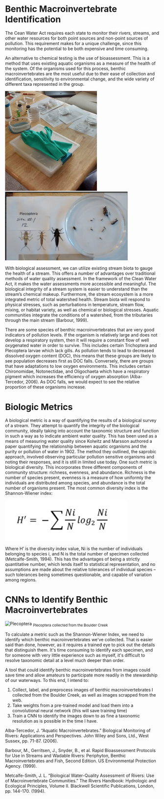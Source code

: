 # Benthic Macroinvertebrate Identification

The Cean Water Act requires each state to monitor their rivers, streams, and other water resources for both point sources and non-point sources of pollution. This requirement makes for a unique challenge, since this monitoring has the potential to be both expensive and time consuming.

An alternative to chemical testing is the use of bioassessment. This is a method that uses existing aquatic organisms as a measure of the health of the system. Of the organisms used for this process, benthic macroinvertebrates are the most useful due to their ease of collection and identification, sensitivity to environmental change, and the wide variety of different taxa represented in the group. 

<img src="images/separation_and_preservation.png" width=300>  <img src="images/plecoptera_petri.png" width=400>  

With biological assessment, we can utilize existing stream biota to gauge the health of a stream. This offers a number of advantages over traditional methods of water quality assessment. In the framework of the Clean Water Act, it makes the water assessments more accessible and meaningful. The biological integrity of a stream system is easier to understand than the stream’s chemical makeup. Furthermore, the stream ecosystem is a more integrated metric of total watershed health. Stream biota will respond to physical stresses, such as perturbations in temperature, stream flow, mixing, or habitat variety, as well as chemical or biological stresses. Aquatic communities integrate the conditions of a watershed, from the tributaries through the main stream (Barbour, 1999).

There are some species of benthic macroinvertebrates that are very good indicators of pollution levels. If the organism is relatively large and does not develop a respiratory system, then it will require a constant flow of well oxygenated water in order to survive. This includes certain Trichoptera and Plecoptera larvae which lack gills. As pollution tends to lead to decreased dissolved oxygen content (DOC), this means that these groups are likely to see population decreases first as DOC falls. Conversely, there are groups that have adaptations to low oxygen environments. This includes certain Chironomidae, Notonectidae, and Oligochaeta which have a respiratory pigment which increases the efficiency of oxygen absorption (Alba-Tercedor, 2006). As DOC falls, we would expect to see the relative proportion of these organisms increase.  

# Biologic Metrics  

A biological metric is a way of quantifying the results of a biological survey of a stream.  They attempt to quantify the integrity of the biological community, ideally taking into account the taxonomic structure and function in such a way as to indicate ambient water quality.  This has been used as a means of measuring water quality since Kolwitz and Marsson authored a paper quantifying the relationship between aquatic organisms and the purity or pollution of water in 1902. The method they outlined, the saprobic approach, involved observing particular pollution sensitive organisms and noting their responses, and it is still in limited use today.  One such metric is biological diversity. This incorporates three different components of community structure: richness, evenness, and abundance. Richness is the number of species present, evenness is a measure of how uniformly the individuals are distributed among species, and abundance is the total number of organisms present. The most common diversity index is the Shannon-Wiener index:

<img alt="Shannon-Wiener Index" src="images/shannon-weiner.png" width=400>  

Where H’ is the diversity index value, Ni is the number of individuals belonging to species i, and N is the total number of specimen collected (Metcalfe-Smith, 1994). This has the advantages of being a strictly quantitative number, which lends itself to statistical representation, and no assumptions are made about the relative tolerances of individual species – such tolerances being sometimes questionable, and capable of variation among regions.

# CNNs to Identify Benthic Macroinvertebrates

<img alt="Plecoptera" src="images/plecoptera_site_1.png" width=400>  
<sub> Plecoptera collected from the Boulder Creek </sub>  

To calculate a metric such as the Shannon-Wiener Index, we need to identify which benthic macroinvertebrates we've collected. That is easier said than done, however, as it requires a trained eye to pick out the details that distinguish them. It's time consuming to identify each specimen, and for someone with very little experience such as myself, it's difficult to resolve taxonomic detail at a level much deeper than order.  

A tool that could identify benthic macroinvertebrates from images could save time and allow amateurs to participate more readily in the stewardship of our waterways. To this end, I intend to:

1. Collect, label, and preprocess images of benthic macroinvertebrates I collected from the Boulder Creek, as well as images scrapped from the web.
2. Take weights from a pre-trained model and load them into a convolutional neural network (this will save training time)
3. Train a CNN to identify the images down to as fine a taxonomic resolution as is possible in the time I have.





Alba-Tercedor, J. “Aquatic Macroinvertebrates.” Biological Monitoring of Rivers: Applications and Perspectives. John Wiley and Sons, Ltd., West Sussex, pp. 71-87. (2006).

Barbour, M., Gerritsen, J., Snyder, B., et al. Rapid Bioassessment Protocols for Use in Streams and Wadable Rivers: Periphyton, Benthic Macroinvertebrates and Fish, Second Edition. US Environmental Protection Agency. (1999). 

Metcalfe-Smith, J. L. “Biological Water-Quality Assessment of Rivers: Use of Macroinvertebrate Communities.” The Rivers Handbook: Hydrologic and Ecological Principles, Volume II. Blackwell Scientific Publications, London, pp. 144-170. (1994).
